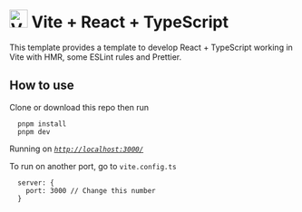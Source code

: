
# <img src="https://upload.wikimedia.org/wikipedia/commons/thumb/f/f1/Vitejs-logo.svg/410px-Vitejs-logo.svg.png?20220412224743" alt="Vite logo" width="32" /> Vite + React + TypeScript

This template provides a template to develop React + TypeScript working in Vite with HMR, some ESLint rules and Prettier.

## How to use

Clone or download this repo then run
```
  pnpm install
  pnpm dev
```
Running on 
_[`http://localhost:3000/`](http://localhost:3000/)_

To run on another port, go to `vite.config.ts`
```
  server: {
    port: 3000 // Change this number
  }
```

 


